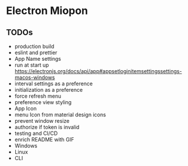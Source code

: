 # Electron Miopon

## TODOs

- production build
- eslint and prettier
- App Name settings
- run at start up https://electronjs.org/docs/api/app#appsetloginitemsettingssettings-macos-windows
- interval settings as a preference
- initialization as a preference
- force refresh menu
- preference view styling
- App Icon
- menu Icon from material design icons
- prevent window resize
- authorize if token is invalid
- testing and CI/CD
- enrich README with GIF
- Windows
- Linux
- CLI
